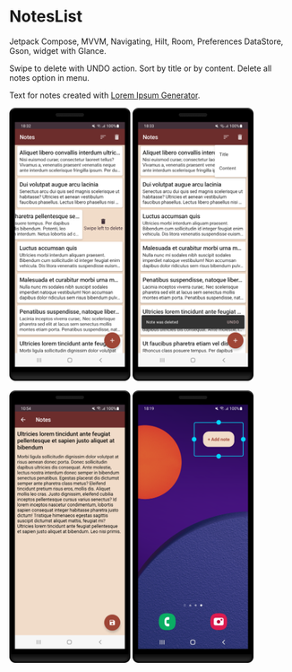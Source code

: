 # NotesList
Jetpack Compose, MVVM, Navigating, Hilt, Room, Preferences DataStore, Gson, widget with Glance.

Swipe to delete with UNDO action. Sort by title or by content. Delete all notes option in menu.

Text for notes created with [Lorem Ipsum Generator](https://www.freeformatter.com/lorem-ipsum-generator.html).

<img src="1.png" width="216" heigth="384"> <img src="2.png" width="216" heigth="384">

<img src="3.png" width="216" heigth="384"> <img src="4.png" width="216" heigth="384">

